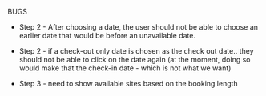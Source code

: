 BUGS
- Step 2 - After choosing a date, the user should not be able to choose an earlier date that would be before an unavailable date.
- Step 2 - if a check-out only date is chosen as the check out date.. they should not be able to click on the date again (at the moment, doing so would make that the check-in date - which is not what we want)


- Step 3 - need to show available sites based on the booking length